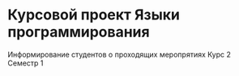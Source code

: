 # Курсовой проект Языки программирования
Информирование студентов о проходящих меропрятиях
Курс 2
Семестр 1
